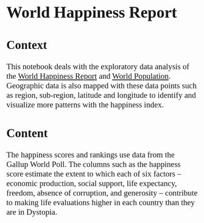 <span style="font-family:'Futura Std Condensed';font-size:1.5em">
<h1>World Happiness Report</h1>

<h2>Context</h2>
This notebook deals with the exploratory data analysis of the <a href = "https://www.kaggle.com/ajaypalsinghlo/world-happiness-report-2021">World Happiness Report</a> and <a href = "https://www.kaggle.com/rsrishav/world-population">World Population</a>. Geographic data is also mapped with these data points such as region, sub-region, latitude and longitude to identify and visualize more patterns with the happiness index.


<h2 style="font-family:'Futura Std Condensed;">Content</h2>
The happiness scores and rankings use data from the Gallup World Poll. The columns such as the happiness score estimate the extent to which each of six factors – economic production, social support, life expectancy, freedom, absence of corruption, and generosity – contribute to making life evaluations higher in each country than they are in Dystopia.
</span>
